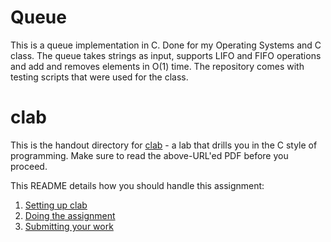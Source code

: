 # Queue
This is a queue implementation in C. Done for my Operating Systems and C class. The queue takes strings as input, supports LIFO  and FIFO operations and add and removes elements in O(1) time. The repository comes with testing scripts that were used for the class.

# clab
This is the handout directory for [clab](https://github.itu.dk/pages/OSC/23-Website/labs/clab.pdf) - a lab that drills you in the C style of programming. Make sure to read the above-URL'ed PDF before you proceed.

This README details how you should handle this assignment:

1. [Setting up clab](#setting-up-clab)
2. [Doing the assignment](#doing-the-assignment)
3. [Submitting your work](#submitting-your-work)
